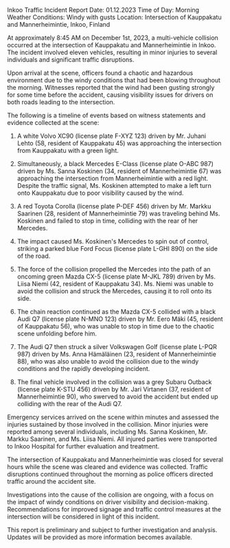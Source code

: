  Inkoo Traffic Incident Report
Date: 01.12.2023
Time of Day: Morning
Weather Conditions: Windy with gusts
Location: Intersection of Kauppakatu and Mannerheimintie, Inkoo, Finland

At approximately 8:45 AM on December 1st, 2023, a multi-vehicle collision occurred at the intersection of Kauppakatu and Mannerheimintie in Inkoo. The incident involved eleven vehicles, resulting in minor injuries to several individuals and significant traffic disruptions.

Upon arrival at the scene, officers found a chaotic and hazardous environment due to the windy conditions that had been blowing throughout the morning. Witnesses reported that the wind had been gusting strongly for some time before the accident, causing visibility issues for drivers on both roads leading to the intersection.

The following is a timeline of events based on witness statements and evidence collected at the scene:

1. A white Volvo XC90 (license plate F-XYZ 123) driven by Mr. Juhani Lehto (58, resident of Kauppakatu 45) was approaching the intersection from Kauppakatu with a green light.

2. Simultaneously, a black Mercedes E-Class (license plate O-ABC 987) driven by Ms. Sanna Koskinen (34, resident of Mannerheimintie 67) was approaching the intersection from Mannerheimintie with a red light. Despite the traffic signal, Ms. Koskinen attempted to make a left turn onto Kauppakatu due to poor visibility caused by the wind.

3. A red Toyota Corolla (license plate P-DEF 456) driven by Mr. Markku Saarinen (28, resident of Mannerheimintie 79) was traveling behind Ms. Koskinen and failed to stop in time, colliding with the rear of her Mercedes.

4. The impact caused Ms. Koskinen's Mercedes to spin out of control, striking a parked blue Ford Focus (license plate L-GHI 890) on the side of the road.

5. The force of the collision propelled the Mercedes into the path of an oncoming green Mazda CX-5 (license plate M-JKL 789) driven by Ms. Liisa Niemi (42, resident of Kauppakatu 34). Ms. Niemi was unable to avoid the collision and struck the Mercedes, causing it to roll onto its side.

6. The chain reaction continued as the Mazda CX-5 collided with a black Audi Q7 (license plate N-MNO 123) driven by Mr. Eero Mäki (45, resident of Kauppakatu 56), who was unable to stop in time due to the chaotic scene unfolding before him.

7. The Audi Q7 then struck a silver Volkswagen Golf (license plate L-PQR 987) driven by Ms. Anna Hämäläinen (23, resident of Mannerheimintie 88), who was also unable to avoid the collision due to the windy conditions and the rapidly developing incident.

8. The final vehicle involved in the collision was a grey Subaru Outback (license plate K-STU 456) driven by Mr. Jari Virtanen (37, resident of Mannerheimintie 90), who swerved to avoid the accident but ended up colliding with the rear of the Audi Q7.

Emergency services arrived on the scene within minutes and assessed the injuries sustained by those involved in the collision. Minor injuries were reported among several individuals, including Ms. Sanna Koskinen, Mr. Markku Saarinen, and Ms. Liisa Niemi. All injured parties were transported to Inkoo Hospital for further evaluation and treatment.

The intersection of Kauppakatu and Mannerheimintie was closed for several hours while the scene was cleared and evidence was collected. Traffic disruptions continued throughout the morning as police officers directed traffic around the accident site.

Investigations into the cause of the collision are ongoing, with a focus on the impact of windy conditions on driver visibility and decision-making. Recommendations for improved signage and traffic control measures at the intersection will be considered in light of this incident.

This report is preliminary and subject to further investigation and analysis. Updates will be provided as more information becomes available.